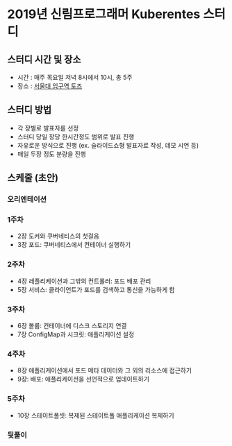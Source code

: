# 2019년 신림프로그래머 Kuberentes 스터디 

## 스터디 시간 및 장소
- 시간 : 매주 목요일 저녁 8시에서 10시, 총 5주
- 장소 : [서울대 입구역 토즈](https://moim.toz.co.kr/branchDetail?path=%25EA%25B3%25B5%25EA%25B0%2584%25EC%25B0%25BE%25EA%25B8%25B0&url=%252FboothSearch&branch_id=26&boothprofile_id=159)


## 스터디 방법
- 각 장별로 발표자를 선정
- 스터디 당일 장당 한시간정도 범위로 발표 진행
- 자유로운 방식으로 진행 (ex. 슬라이드쇼형 발표자료 작성, 데모 시연 등)
- 매일 두장 정도 분량을 진행

## 스케줄 (초안)

### 오리엔테이션
### 1주차 
- 2장 도커와 쿠버네티스의 첫걸음
- 3장 포드: 쿠버네티스에서 컨테이너 실행하기
### 2주차
- 4장 레플리케이션과 그밖의 컨트롤러: 포드 배포 관리
- 5장 서비스: 클라이언트가 포드를 검색하고 통신을 가능하게 함
### 3주차 
- 6장 볼륨: 컨테이너에 디스크 스토리지 연결
- 7장 ConfigMap과 시크릿: 애플리케이션 설정
### 4주차 
- 8장 애플리케이션에서 포드 메타 데이터와 그 외의 리소스에 접근하기
- 9장: 배포: 애플리케이션을 선언적으로 업데이트하기
### 5주차 
- 10장 스테이트풀셋: 복제된 스테이트풀 애플리케이션 복제하기
### 뒷풀이
